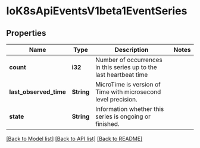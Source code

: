 # IoK8sApiEventsV1beta1EventSeries

## Properties
Name | Type | Description | Notes
------------ | ------------- | ------------- | -------------
**count** | **i32** | Number of occurrences in this series up to the last heartbeat time | 
**last_observed_time** | **String** | MicroTime is version of Time with microsecond level precision. | 
**state** | **String** | Information whether this series is ongoing or finished. | 

[[Back to Model list]](../README.md#documentation-for-models) [[Back to API list]](../README.md#documentation-for-api-endpoints) [[Back to README]](../README.md)


